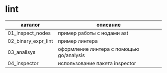 # lint

|каталог|описание|
|---|---|
|01_inspect_nodes|пример работы с нодами ast|
|02_binary_expr_lint|пример линтера|
|03_analisys|оформление линтера с помощью go/analysis|
|04_inspector|использование пакета inspector|
